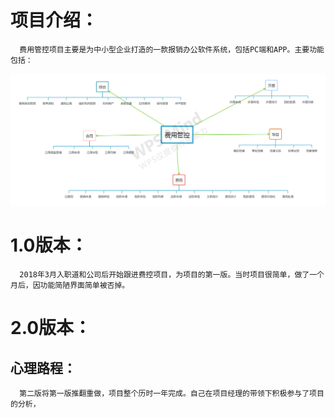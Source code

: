 # 项目介绍：
      费用管控项目主要是为中小型企业打造的一款报销办公软件系统，包括PC端和APP。主要功能包括：
  ![图片名称](img/结构.png)
# 1.0版本：
      2018年3月入职道和公司后开始跟进费控项目，为项目的第一版。当时项目很简单，做了一个月后，因功能简陋界面简单被否掉。
# 2.0版本：
 ## 心理路程：
      第二版将第一版推翻重做，项目整个历时一年完成。自己在项目经理的带领下积极参与了项目的分析，
      
     
